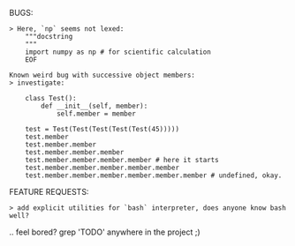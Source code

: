 
BUGS:

    > Here, `np` seems not lexed:
        """docstring
        """
        import numpy as np # for scientific calculation
        EOF

    Known weird bug with successive object members:  
    > investigate:

        class Test():
            def __init__(self, member):
                self.member = member

        test = Test(Test(Test(Test(Test(45)))))
        test.member
        test.member.member
        test.member.member.member
        test.member.member.member.member # here it starts
        test.member.member.member.member.member
        test.member.member.member.member.member.member # undefined, okay.

FEATURE REQUESTS:

    > add explicit utilities for `bash` interpreter, does anyone know bash well?


.. feel bored? grep 'TODO' anywhere in the project ;)

